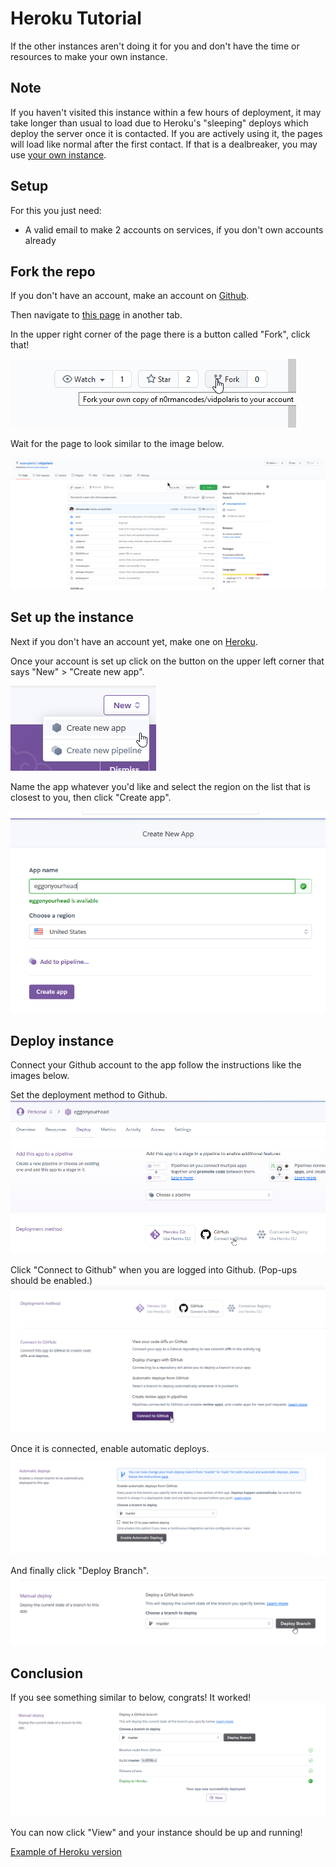 # Heroku Tutorial
If the other instances aren't doing it for you and don't have the time or resources to make your own instance.

## Note
If you haven't visited this instance within a few hours of deployment, it may take longer than usual to load due
to Heroku's "sleeping" deploys which deploy the server once it is contacted. If you are actively using it, the pages will 
load like normal after the first contact. If that is a dealbreaker, you may use [your own instance](../startup/README.md).

## Setup
For this you just need:
- A valid email to make 2 accounts on services, if you don't own accounts already

## Fork the repo
If you don't have an account, make an account on [Github](https://github.com/signup).

Then navigate to [this page](https://github.com/n0rmancodes/vidpolaris) in another tab.

In the upper right corner of the page there is a button called "Fork", click that!

![Click the Fork button](./imgs/1.png)

Wait for the page to look similar to the image below.

![Example fork of vidpolaris.](./imgs/2.png)

## Set up the instance
Next if you don't have an account yet, make one on [Heroku](https://signup.heroku.com/).

Once your account is set up click on the button on the upper left corner that says "New" > "Create new app".

![New > Create New App](./imgs/3.png)

Name the app whatever you'd like and select the region on the list that is closest to you, then click "Create app".

![Example app](./imgs/4.png)

## Deploy instance

Connect your Github account to the app follow the instructions like the images below.

Set the deployment method to Github.
![Github deployment method](./imgs/5.png)

Click "Connect to Github" when you are logged into Github. (Pop-ups should be enabled.)
![Connect to Github](./imgs/6.png)

Once it is connected, enable automatic deploys.
![Enabled auto-deploys](./imgs/7.png)

And finally click "Deploy Branch".
![Deploy](./imgs/8.png)

## Conclusion

If you see something similar to below, congrats! It worked!
![Success](./imgs/9.png)

You can now click "View" and your instance should be up and running!

[Example of Heroku version](https://vidpolaris-rw.herokuapp.com/)